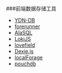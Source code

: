 ###前端数据存储工具

<ul>
<li><a href="http://dev.yathit.com/ydn-db/index.html">YDN-DB</a></li>
<li><a href="http://forerunnerdb.com/">forerunner</a></li>
<li><a href="http://alasql.org/">AlaSQL</a></li>
<li><a href="http://lokijs.org/#/">LokiJS</a></li>
<li><a href="https://google.github.io/lovefield">lovefield</a></li>
<li><a href="http://www.dexie.org/">Dexie.js</a></li>
<li><a href="http://mozilla.github.io/localForage/">localForage</a></li>
<li><a href="http://pouchdb.com/">pouchdb</a></li>
</ul>